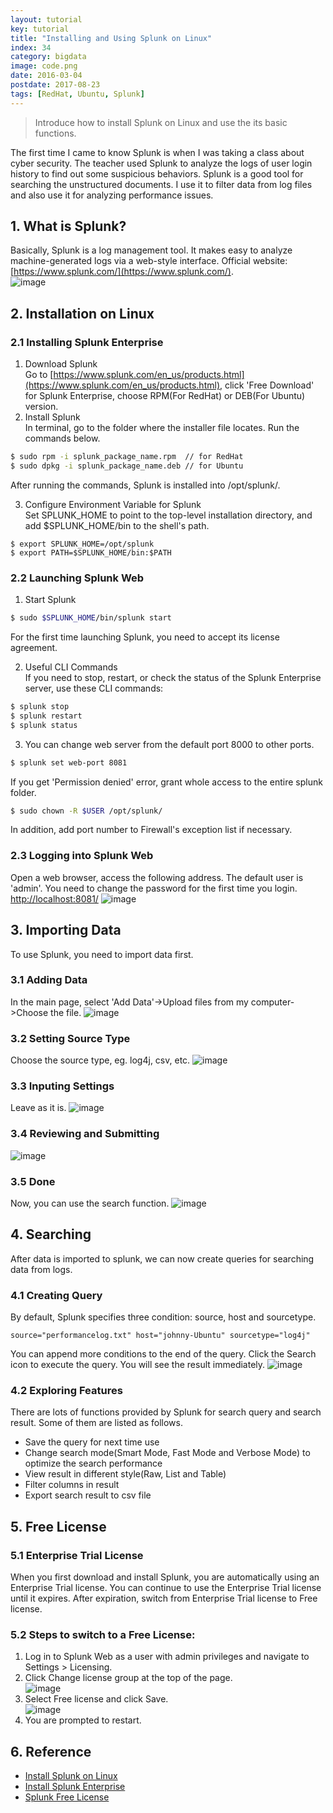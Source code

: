 ```yaml
---
layout: tutorial
key: tutorial
title: "Installing and Using Splunk on Linux"
index: 34
category: bigdata
image: code.png
date: 2016-03-04
postdate: 2017-08-23
tags: [RedHat, Ubuntu, Splunk]
---
```


> Introduce how to install Splunk on Linux and use the its basic functions.

The first time I came to know Splunk is when I was taking a class about cyber security. The teacher used Splunk to analyze the logs of user login history to find out some suspicious behaviors. Splunk is a good tool for searching the unstructured documents. I use it to filter data from log files and also use it for analyzing performance issues.

## 1. What is Splunk?  
Basically, Splunk is a log management tool. It makes easy to analyze machine-generated logs via a web-style interface. Official website: [https://www.splunk.com/](https://www.splunk.com/).  
![image](/public/images/devops/34/splunk.png)  

## 2. Installation on Linux
### 2.1 Installing Splunk Enterprise
1) Download Splunk  
Go to [https://www.splunk.com/en_us/products.html](https://www.splunk.com/en_us/products.html), click 'Free Download' for Splunk Enterprise, choose RPM(For RedHat) or DEB(For Ubuntu) version.  
2) Install Splunk  
In terminal, go to the folder where the installer file locates. Run the commands below.  

```sh
$ sudo rpm -i splunk_package_name.rpm  // for RedHat
$ sudo dpkg -i splunk_package_name.deb // for Ubuntu
```

After running the commands, Splunk is installed into /opt/splunk/.

3) Configure Environment Variable for Splunk  
Set SPLUNK_HOME to point to the top-level installation directory, and add $SPLUNK_HOME/bin to the shell's path.

```shell
$ export SPLUNK_HOME=/opt/splunk
$ export PATH=$SPLUNK_HOME/bin:$PATH
```

### 2.2 Launching Splunk Web
1) Start Splunk
```sh
$ sudo $SPLUNK_HOME/bin/splunk start
```
For the first time launching Splunk, you need to accept its license agreement.

2) Useful CLI Commands  
If you need to stop, restart, or check the status of the Splunk Enterprise server, use these CLI commands:
```sh
$ splunk stop
$ splunk restart
$ splunk status
```

3) You can change web server from the default port 8000 to other ports.
```sh
$ splunk set web-port 8081
```
If you get 'Permission denied' error, grant whole access to the entire splunk folder.
```sh
$ sudo chown -R $USER /opt/splunk/
```
In addition, add port number to Firewall's exception list if necessary.

### 2.3 Logging into Splunk Web
Open a web browser, access the following address. The default user is 'admin'. You need to change the password for the first time you login.  
[http://localhost:8081/](http://localhost:8081/)
![image](/public/images/devops/34/login.png)  

## 3. Importing Data
To use Splunk, you need to import data first.
### 3.1 Adding Data
In the main page, select 'Add Data'->Upload files from my computer->Choose the file.
![image](/public/images/devops/34/main.png)  
### 3.2 Setting Source Type
Choose the source type, eg. log4j, csv, etc.
![image](/public/images/devops/34/sourcetype.png)  
### 3.3 Inputing Settings
Leave as it is.
![image](/public/images/devops/34/inputsettings.png)  
### 3.4 Reviewing and Submitting
![image](/public/images/devops/34/review.png)  
### 3.5 Done
Now, you can use the search function.
![image](/public/images/devops/34/finished.png)  

## 4. Searching
After data is imported to splunk, we can now create queries for searching data from logs.
### 4.1 Creating Query
By default, Splunk specifies three condition: source, host and sourcetype.
```
source="performancelog.txt" host="johnny-Ubuntu" sourcetype="log4j"
```
You can append more conditions to the end of the query. Click the Search icon to execute the query. You will see the result immediately.
![image](/public/images/devops/34/search.png)  

### 4.2 Exploring Features
There are lots of functions provided by Splunk for search query and search result. Some of them are listed as follows.
* Save the query for next time use
* Change search mode(Smart Mode, Fast Mode and Verbose Mode) to optimize the search performance
* View result in different style(Raw, List and Table)
* Filter columns in result
* Export search result to csv file

## 5. Free License
### 5.1 Enterprise Trial License
When you first download and install Splunk, you are automatically using an Enterprise Trial license. You can continue to use the Enterprise Trial license until it expires. After expiration, switch from Enterprise Trial license to Free license.

### 5.2 Steps to switch to a Free License:  
1) Log in to Splunk Web as a user with admin privileges and navigate to Settings > Licensing.  
2) Click Change license group at the top of the page.  
![image](/public/images/devops/34/license.png)  
3) Select Free license and click Save.  
![image](/public/images/devops/34/free.png)  
4) You are prompted to restart.  

## 6. Reference
* [Install Splunk on Linux](http://docs.splunk.com/Documentation/Splunk/6.6.2/Installation/InstallonLinux)  
* [Install Splunk Enterprise](http://docs.splunk.com/Documentation/Splunk/6.6.2/SearchTutorial/InstallSplunk)
* [Splunk Free License](http://docs.splunk.com/Documentation/Splunk/6.6.2/Admin/MoreaboutSplunkFree)
